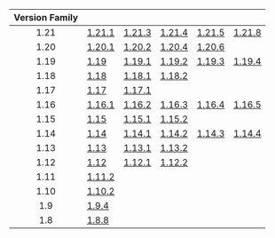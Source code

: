 | Version Family | | | | | |
|:---:|---|---|---|---|---|
| 1.21 | [1.21.1](https://github.com/BaldGang/spigot-build/releases/download/20250928/spigot-1.21.1.jar) | [1.21.3](https://github.com/BaldGang/spigot-build/releases/download/20250928/spigot-1.21.3.jar) | [1.21.4](https://github.com/BaldGang/spigot-build/releases/download/20250928/spigot-1.21.4.jar) | [1.21.5](https://github.com/BaldGang/spigot-build/releases/download/20250928/spigot-1.21.5.jar) | [1.21.8](https://github.com/BaldGang/spigot-build/releases/download/20250928/spigot-1.21.8.jar) |
| 1.20 | [1.20.1](https://github.com/BaldGang/spigot-build/releases/download/20250928/spigot-1.20.1.jar) | [1.20.2](https://github.com/BaldGang/spigot-build/releases/download/20250928/spigot-1.20.2.jar) | [1.20.4](https://github.com/BaldGang/spigot-build/releases/download/20250928/spigot-1.20.4.jar) | [1.20.6](https://github.com/BaldGang/spigot-build/releases/download/20250928/spigot-1.20.6.jar) | |
| 1.19 | [1.19](https://github.com/BaldGang/spigot-build/releases/download/20250928/spigot-1.19.jar) | [1.19.1](https://github.com/BaldGang/spigot-build/releases/download/20250928/spigot-1.19.1.jar) | [1.19.2](https://github.com/BaldGang/spigot-build/releases/download/20250928/spigot-1.19.2.jar) | [1.19.3](https://github.com/BaldGang/spigot-build/releases/download/20250928/spigot-1.19.3.jar) | [1.19.4](https://github.com/BaldGang/spigot-build/releases/download/20250928/spigot-1.19.4.jar) |
| 1.18 | [1.18](https://github.com/BaldGang/spigot-build/releases/download/20250928/spigot-1.18.jar) | [1.18.1](https://github.com/BaldGang/spigot-build/releases/download/20250928/spigot-1.18.1.jar) | [1.18.2](https://github.com/BaldGang/spigot-build/releases/download/20250928/spigot-1.18.2.jar) | | |
| 1.17 | [1.17](https://github.com/BaldGang/spigot-build/releases/download/20250928/spigot-1.17.jar) | [1.17.1](https://github.com/BaldGang/spigot-build/releases/download/20250928/spigot-1.17.1.jar) | | | |
| 1.16 | [1.16.1](https://github.com/BaldGang/spigot-build/releases/download/20250928/spigot-1.16.1.jar) | [1.16.2](https://github.com/BaldGang/spigot-build/releases/download/20250928/spigot-1.16.2.jar) | [1.16.3](https://github.com/BaldGang/spigot-build/releases/download/20250928/spigot-1.16.3.jar) | [1.16.4](https://github.com/BaldGang/spigot-build/releases/download/20250928/spigot-1.16.4.jar) | [1.16.5](https://github.com/BaldGang/spigot-build/releases/download/20250928/spigot-1.16.5.jar) |
| 1.15 | [1.15](https://github.com/BaldGang/spigot-build/releases/download/20250928/spigot-1.15.jar) | [1.15.1](https://github.com/BaldGang/spigot-build/releases/download/20250928/spigot-1.15.1.jar) | [1.15.2](https://github.com/BaldGang/spigot-build/releases/download/20250928/spigot-1.15.2.jar) | | |
| 1.14 | [1.14](https://github.com/BaldGang/spigot-build/releases/download/20250928/spigot-1.14.jar) | [1.14.1](https://github.com/BaldGang/spigot-build/releases/download/20250928/spigot-1.14.1.jar) | [1.14.2](https://github.com/BaldGang/spigot-build/releases/download/20250928/spigot-1.14.2.jar) | [1.14.3](https://github.com/BaldGang/spigot-build/releases/download/20250928/spigot-1.14.3.jar) | [1.14.4](https://github.com/BaldGang/spigot-build/releases/download/20250928/spigot-1.14.4.jar) |
| 1.13 | [1.13](https://github.com/BaldGang/spigot-build/releases/download/20250928/spigot-1.13.jar) | [1.13.1](https://github.com/BaldGang/spigot-build/releases/download/20250928/spigot-1.13.1.jar) | [1.13.2](https://github.com/BaldGang/spigot-build/releases/download/20250928/spigot-1.13.2.jar) | | |
| 1.12 | [1.12](https://github.com/BaldGang/spigot-build/releases/download/20250928/spigot-1.12.jar) | [1.12.1](https://github.com/BaldGang/spigot-build/releases/download/20250928/spigot-1.12.1.jar) | [1.12.2](https://github.com/BaldGang/spigot-build/releases/download/20250928/spigot-1.12.2.jar) | | |
| 1.11 | [1.11.2](https://github.com/BaldGang/spigot-build/releases/download/20250928/spigot-1.11.2.jar) | | | | |
| 1.10 | [1.10.2](https://github.com/BaldGang/spigot-build/releases/download/20250928/spigot-1.10.2.jar) | | | | |
| 1.9 | [1.9.4](https://github.com/BaldGang/spigot-build/releases/download/20250928/spigot-1.9.4.jar) | | | | |
| 1.8 | [1.8.8](https://github.com/BaldGang/spigot-build/releases/download/20250928/spigot-1.8.8.jar) | | | | |

